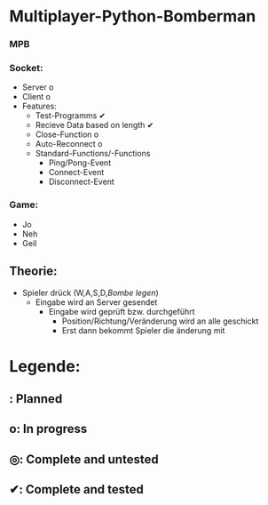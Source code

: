 ﻿# Multiplayer-Python-Bomberman #
### MPB ###

### Socket: ###
* Server o
* Client o
* Features:
	* Test-Programms ✔
	* Recieve Data based on length ✔
	* Close-Function o
	* Auto-Reconnect o
	* Standard-Functions/-Functions
		* Ping/Pong-Event
		* Connect-Event
		* Disconnect-Event
		
	
	


### Game: ###
* Jo
* Neh
* Geil


## Theorie: ##
* Spieler drück (W,A,S,D,*Bombe legen*)
	* Eingabe wird an Server gesendet
		* Eingabe wird geprüft bzw. durchgeführt
			* Position/Richtung/Veränderung wird an alle geschickt
			* Erst dann bekommt Spieler die änderung mit
			
	


# Legende: #
##  : Planned ##
## o: In progress ##
## ◎: Complete and untested ##
## ✔: Complete and tested ##
